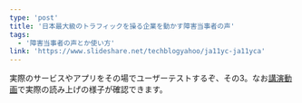```yaml
---
type: 'post'
title: '日本最大級のトラフィックを操る企業を動かす障害当事者の声'
tags:
  - '障害当事者の声とか使い方'
link: 'https://www.slideshare.net/techblogyahoo/ja11yc-ja11yca'
---
```

実際のサービスやアプリをその場でユーザーテストするぞ、その3。なお[講演動画](https://freshlive.tv/tech-conference/168860?start=15673)で実際の読み上げの様子が確認できます。